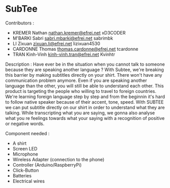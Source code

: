 # SubTee

Contributors :
* KREMER Nathan     nathan.kremer@efrei.net       xD3CODER                           
* M'BARKI Sabri     sabri.mbarki@efrei.net        sabrimbk
* LI Zixuan         zixuan.li@efrei.net           lizixuan4530
* CARDONNE Thomas   thomas.cardonne@efrei.net     tcardonne
* TRAN Kinh-Vinh    kinh-vinh.tran@efrei.net      Kvinhtr




Description : 
Have ever be in the situation when you cannot talk to someone because they are speaking another language ? 
With Subtee, we're breaking this barrier by making subtitles directly on your shirt. There won't have any communication problem
anymore. Even if you are speaking another language than the other, you will still be able to understand each other.
This product is targeting the people who willing to travel to foreign countries. 
We're learning foreign language step by step and from the beginnin it's hard to follow native speaker because of their accent, tone, speed.
With SUBTEE we can put subtitle directly on our shirt in order to understand what they are talking.
While transcripting what you are saying, we gonna also analyse what you re feelings towards what your saying with a recognition of positive or negative words.



Component needed : 
* A shirt
* Screen LED
* Microphone
* Wireless Adapter (connection to the phone)
* Controller (Arduino/RaspberryPi)
* Click-Button
* Batteries
* Electrical wires
